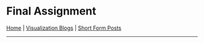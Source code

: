 # Final Assignment
[Home](https://github.com/grntl/dataVisBlog/blob/b723143387fef893b03c14b2b74f8ecc4b76f704/README.md) | [Visualization Blogs](https://github.com/grntl/dataVisBlog/blob/05aa0aa680d6fafe407189b80aa74af30f474d7d/vizBlogs.md) | [Short Form Posts](https://github.com/grntl/dataVisBlog/blob/b1541ee35cb8d109bd1438eee7f3d958f1790daa/shortForm.md) 
***
